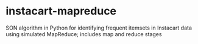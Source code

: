 # instacart-mapreduce
SON algorithm in Python for identifying frequent itemsets in Instacart data using simulated MapReduce; includes map and reduce stages
